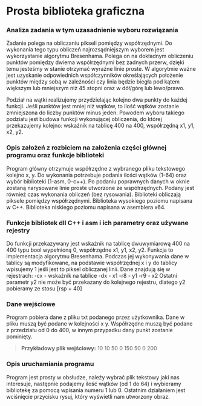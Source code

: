 # Prosta biblioteka graficzna
### Analiza zadania w tym uzasadnienie wyboru rozwiązania 
Zadanie polega na obliczaniu pikseli pomiędzy współrzędnymi. Do wykonania tego typu obliczeń najrozsądniejszym wyborem jest wykorzystanie algorytmu Bresenhama. Polega on na dokładnym obliczeniu punktów pomiędzy dwiema współrzędnymi bez żadnych przerw, dzięki temu jesteśmy w stanie otrzymać wyraźne linie proste. W algorytmie ważne jest uzyskanie odpowiednich współczynników określających położenie punktów między sobą w zależności czy linia będzie biegła pod kątem większym lub mniejszym niż 45 stopni oraz w dół/górę lub lewo/prawo.

Podział na wątki realizujemy przydzielając kolejno dwa punkty do każdej funkcji. Jeśli punktów jest mniej niż wątków, to ilość wątków zostanie zmniejszona do liczby punktów minus jeden. Powodem wyboru takiego podziału jest budowa funkcji wykonującej obliczenia, do której przekazujemy kolejno: wskaźnik na tablicę 400 na 400, współrzędną x1, y1, x2, y2.

### Opis założeń z rozbiciem na założenia części głównej programu oraz funkcje biblioteki 
Program główny otrzymuje współrzędne z wybranego pliku tekstowego kolejno x, y. Do wykonania potrzebuje podania ilości wątków (1-64) oraz wybór biblioteki (1-asm, 0-c++). Po podaniu poprawnych danych w oknie zostaną narysowane linie proste utworzone ze współrzędnych. Podany jest również czas wykonania obliczeń (bez rysowania).
Biblioteki obliczają piksele pomiędzy współrzędnymi.
Biblioteka wysokiego poziomu napisana w C++.
Biblioteka niskiego poziomu napisana w asemblera x64.

### Funkcje bibliotek dll C++ i asm i ich parametry oraz używane rejestry
Do funkcji przekazywany jest wskaźnik na tablicę dwuwymiarową 400 na 400 typu bool wypełnioną 0, współrzędne x1, y1, x2, y2. Funkcja to implementacja algorytmu Bresenhama. Podczas jej wykonywania dane w tablicy są modyfikowane, na podstawie współrzędnej x i y do tablicy wpisujemy 1 jeśli jest to piksel obliczanej linii.
Dane znajdują się w rejestrach:
-cx - wskaźnik na tablice
-dx - x1
-r8 - y1
-r9 - x2
Ostatni parametr y2 nie może być przekazany do kolejnego rejestru, dlatego y2 pobieramy ze stosu [rsp + 40]

### Dane wejściowe
Program pobiera dane z pliku txt podanego przez użytkownika. Dane w pliku muszą być podane w kolejności x y. Współrzędne muszą być podane z przedziału od 0 do 400, w innym przypadku dany punkt zostanie pominięty.
>**Przykładowy plik wejściowy:**
10 10
50 0
150 50
0 200

### Opis uruchamiania programu
Program jest prosty w obsłudze, należy wybrać plik tekstowy jaki nas interesuje, następnie podajemy ilość wątków (od 1 do 64) i wybieramy bibliotekę za pomocą wpisania numeru 1 lub 0. Ostatnim działaniem jest wciśnięcie przycisku rysuj, który wyświetli nam utworzony obraz.
